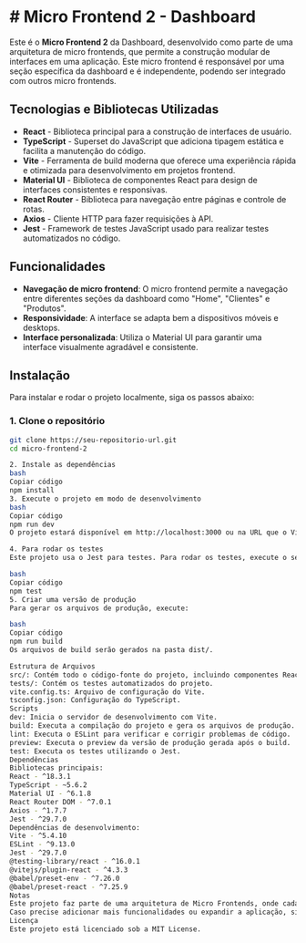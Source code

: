 # # Micro Frontend 2 - Dashboard

Este é o **Micro Frontend 2** da Dashboard, desenvolvido como parte de uma arquitetura de micro frontends, que permite a construção modular de interfaces em uma aplicação. Este micro frontend é responsável por uma seção específica da dashboard e é independente, podendo ser integrado com outros micro frontends.

## Tecnologias e Bibliotecas Utilizadas

- **React** - Biblioteca principal para a construção de interfaces de usuário.
- **TypeScript** - Superset do JavaScript que adiciona tipagem estática e facilita a manutenção do código.
- **Vite** - Ferramenta de build moderna que oferece uma experiência rápida e otimizada para desenvolvimento em projetos frontend.
- **Material UI** - Biblioteca de componentes React para design de interfaces consistentes e responsivas.
- **React Router** - Biblioteca para navegação entre páginas e controle de rotas.
- **Axios** - Cliente HTTP para fazer requisições à API.
- **Jest** - Framework de testes JavaScript usado para realizar testes automatizados no código.

## Funcionalidades

- **Navegação de micro frontend**: O micro frontend permite a navegação entre diferentes seções da dashboard como "Home", "Clientes" e "Produtos".
- **Responsividade**: A interface se adapta bem a dispositivos móveis e desktops.
- **Interface personalizada**: Utiliza o Material UI para garantir uma interface visualmente agradável e consistente.

## Instalação

Para instalar e rodar o projeto localmente, siga os passos abaixo:

### 1. Clone o repositório

```bash
git clone https://seu-repositorio-url.git
cd micro-frontend-2

2. Instale as dependências
bash
Copiar código
npm install
3. Execute o projeto em modo de desenvolvimento
bash
Copiar código
npm run dev
O projeto estará disponível em http://localhost:3000 ou na URL que o Vite fornecer no terminal.

4. Para rodar os testes
Este projeto usa o Jest para testes. Para rodar os testes, execute o seguinte comando:

bash
Copiar código
npm test
5. Criar uma versão de produção
Para gerar os arquivos de produção, execute:

bash
Copiar código
npm run build
Os arquivos de build serão gerados na pasta dist/.

Estrutura de Arquivos
src/: Contém todo o código-fonte do projeto, incluindo componentes React, lógica de navegação, API, etc.
tests/: Contém os testes automatizados do projeto.
vite.config.ts: Arquivo de configuração do Vite.
tsconfig.json: Configuração do TypeScript.
Scripts
dev: Inicia o servidor de desenvolvimento com Vite.
build: Executa a compilação do projeto e gera os arquivos de produção.
lint: Executa o ESLint para verificar e corrigir problemas de código.
preview: Executa o preview da versão de produção gerada após o build.
test: Executa os testes utilizando o Jest.
Dependências
Bibliotecas principais:
React - ^18.3.1
TypeScript - ~5.6.2
Material UI - ^6.1.8
React Router DOM - ^7.0.1
Axios - ^1.7.7
Jest - ^29.7.0
Dependências de desenvolvimento:
Vite - ^5.4.10
ESLint - ^9.13.0
Jest - ^29.7.0
@testing-library/react - ^16.0.1
@vitejs/plugin-react - ^4.3.3
@babel/preset-env - ^7.26.0
@babel/preset-react - ^7.25.9
Notas
Este projeto faz parte de uma arquitetura de Micro Frontends, onde cada parte da aplicação pode ser desenvolvida, testada e implantada independentemente.
Caso precise adicionar mais funcionalidades ou expandir a aplicação, siga as melhores práticas para manter o código modular e escalável.
Licença
Este projeto está licenciado sob a MIT License.

